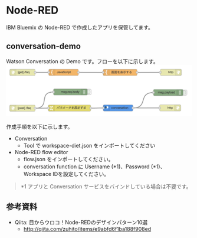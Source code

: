 # Node-RED
IBM Bluemix の Node-RED で作成したアプリを保管してます。

## conversation-demo
Watson Conversation の Demo です。フローを以下に示します。
![conversation-demo-flow](conversation-demo/flow.png)

作成手順を以下に示します。
* Conversation
  - Tool で workspace-diet.json をインポートしてください
* Node-RED flow editor
  - flow.json をインポートしてください。
  - conversation function に Username (*1)、Password (*1)、Workspace IDを設定してください。

> *1 アプリと Conversation サービスをバインドしている場合は不要です。
    
## 参考資料
* Qiita: 目からウロコ！Node-REDのデザインパターン10選
  - http://qiita.com/zuhito/items/e9abfd6f1ba188f908ed
